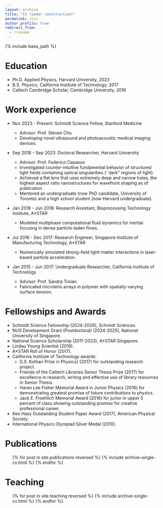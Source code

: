 ```yaml
---
layout: archive
title: "CV (under construction)"
permalink: /cv/
author_profile: true
redirect_from:
  - /resume
---
```


{% include base_path %}

Education
======
* Ph.D. Applied Physics, Harvard University, 2023
* B.S. Physics, California Institute of Technology, 2017
* Caltech Cambridge Scholar, Cambridge University, 2016

Work experience
======
* Nov 2023 - Present: Schmidt Science Fellow, Stanford Medicine
  * Advisor: Prof. Steven Chu
  * Developing novel ultrasound and photoacoustic medical imaging devices.

* Sep 2018 - Sep 2023: Doctoral Researcher, Harvard University
  * Advisor: Prof. Federico Capasso
  * Investigated counter-intuitive fundamental behavior of structured light fields containing optical singularities (``dark" regions of light).
  * Achieved a flat lens that uses extremely deep and narrow holes, the highest aspect ratio nanostructures for wavefront shaping as of publication.
  * Mentored an undergraduate (now PhD candidate, University of Toronto) and a high school student (now Harvard undergraduate).

* Jan 2018 - Jun 2018: Research Assistant, Bioprocessing Technology Institute, A*STAR
  * Modeled multiphase computational fluid dynamics  for inertial focusing in dense particle-laden flows.
 
* Jul 2016 - Dec 2017: Research Engineer, Singapore Institute of Manufacturing Technology, A*STAR
  * Numerically simulated strong-field light-matter interactions in laser-based particle acceleration.
 
* Jan 2015 - Jun 2017: Undergraduate Researcher, California Institute of Technology
  * Advisor: Prof. Sandra Troian.
  * Fabricated microlens arrays in polymer with spatially-varying surface tension.
 
Fellowships and Awards
======
* Schmidt Science Fellowship (2024-2026), Schmidt Sciences.
* NUS Development Grant (Postdoctoral) (2024-2025), National University of Singapore.
* National Science Scholarship (2011-2023), A*STAR Singapore.
* Lindau Young Scientist (2019).
* A*STAR Roll of Honor (2017).
* California Institute of Technology awards: 
  * D.S. Kothari Prize in Physics} (2017) for outstanding research project.
  * Friends of the Caltech Libraries Senior Thesis Prize (2017) for excellence in research, writing and effective use of library resources in Senior Thesis.
  * Haren Lee Fisher Memorial Award in Junior Physics (2016) for demonstrating greatest promise of future contributions to physics.
  * Jack E. Froehlich Memorial Award (2016) for junior in upper 5 percent of class showing outstanding promise for creative professional career.
* Ken Hass Outstanding Student Paper Award (2017), American Physical Society.
* International Physics Olympiad Silver Medal (2010). 

Publications
======
  <ul>{% for post in site.publications reversed %}
    {% include archive-single-cv.html %}
  {% endfor %}</ul>
  
Teaching
======
  <ul>{% for post in site.teaching reversed %}
    {% include archive-single-cv.html %}
  {% endfor %}</ul>
  

